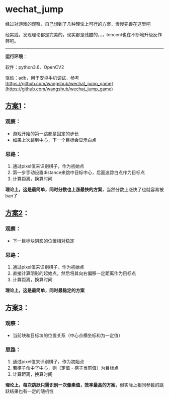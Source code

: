 # wechat_jump


经过对游戏的观察，自己想到了几种理论上可行的方案，慢慢完善在这里吧

经实践，发现理论都是完美的，现实都是残酷的，，，tencent也在不断地升级反作弊吧。

---
**运行环境**：

软件：python3.6、OpenCV2

驱动：adb，用于安卓手机调试，参考[https://github.com/wangshub/wechat_jump_game](https://github.com/wangshub/wechat_jump_game)

## [方案1](https://github.com/seanyuner/wechat_jump/blob/master/1_track_whitedot_simplest.py)：

### 观察：
- 游戏开始的第一跳都是固定的步长
- 如果上次跳到中心，下一个目标会显示白点

### 思路：
1. 通过pixel值来识别棋子，作为初始点
2. 第一步手动设置distance来跳中目标中心，后面追踪白点作为目标点
3. 计算距离，换算时间

**理论上，这是最简单，同时分数也上涨最快的方案**，当然分数上涨快了也就容易被ban了


## [方案2](https://github.com/seanyuner/wechat_jump/blob/master/2_track_shadow.py)：

### 观察：
- 下一目标块阴影的位置相对稳定

### 思路：
1. 通过pixel值来识别棋子，作为初始点
2. 直接计算阴影的起始点，然后将其向右偏移一定距离作为目标点
3. 计算距离，换算时间

**理论上，这是最简单，同时最稳定的方案**


## [方案3](https://github.com/seanyuner/wechat_jump/blob/master/3_track_symmetry.py)：

### 观察：
- 当前块和目标块的位置关系（中心点横坐标和为一定值）

### 思路：
1. 通过pixel值来识别棋子，作为初始点
2. 若棋子命中了中心，则（定值 - 棋子当前值）为目标点
3. 计算距离，换算时间

**理论上，每次跳跃只需识别一次像素值，效率最高的方案**，但实际上相同参数的跳跃结果也有一定的随机性


